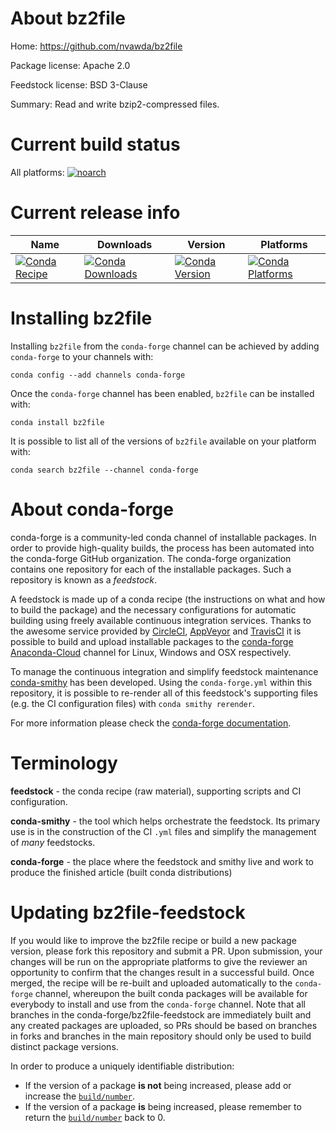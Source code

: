 About bz2file
=============

Home: https://github.com/nvawda/bz2file

Package license: Apache 2.0

Feedstock license: BSD 3-Clause

Summary: Read and write bzip2-compressed files.



Current build status
====================

All platforms:
[![noarch](https://img.shields.io/circleci/project/github/conda-forge/bz2file-feedstock/master.svg?label=noarch)](https://circleci.com/gh/conda-forge/bz2file-feedstock)

Current release info
====================

| Name | Downloads | Version | Platforms |
| --- | --- | --- | --- |
| [![Conda Recipe](https://img.shields.io/badge/recipe-bz2file-green.svg)](https://anaconda.org/conda-forge/bz2file) | [![Conda Downloads](https://img.shields.io/conda/dn/conda-forge/bz2file.svg)](https://anaconda.org/conda-forge/bz2file) | [![Conda Version](https://img.shields.io/conda/vn/conda-forge/bz2file.svg)](https://anaconda.org/conda-forge/bz2file) | [![Conda Platforms](https://img.shields.io/conda/pn/conda-forge/bz2file.svg)](https://anaconda.org/conda-forge/bz2file) |

Installing bz2file
==================

Installing `bz2file` from the `conda-forge` channel can be achieved by adding `conda-forge` to your channels with:

```
conda config --add channels conda-forge
```

Once the `conda-forge` channel has been enabled, `bz2file` can be installed with:

```
conda install bz2file
```

It is possible to list all of the versions of `bz2file` available on your platform with:

```
conda search bz2file --channel conda-forge
```


About conda-forge
=================

conda-forge is a community-led conda channel of installable packages.
In order to provide high-quality builds, the process has been automated into the
conda-forge GitHub organization. The conda-forge organization contains one repository
for each of the installable packages. Such a repository is known as a *feedstock*.

A feedstock is made up of a conda recipe (the instructions on what and how to build
the package) and the necessary configurations for automatic building using freely
available continuous integration services. Thanks to the awesome service provided by
[CircleCI](https://circleci.com/), [AppVeyor](https://www.appveyor.com/)
and [TravisCI](https://travis-ci.org/) it is possible to build and upload installable
packages to the [conda-forge](https://anaconda.org/conda-forge)
[Anaconda-Cloud](https://anaconda.org/) channel for Linux, Windows and OSX respectively.

To manage the continuous integration and simplify feedstock maintenance
[conda-smithy](https://github.com/conda-forge/conda-smithy) has been developed.
Using the ``conda-forge.yml`` within this repository, it is possible to re-render all of
this feedstock's supporting files (e.g. the CI configuration files) with ``conda smithy rerender``.

For more information please check the [conda-forge documentation](https://conda-forge.org/docs/).

Terminology
===========

**feedstock** - the conda recipe (raw material), supporting scripts and CI configuration.

**conda-smithy** - the tool which helps orchestrate the feedstock.
                   Its primary use is in the construction of the CI ``.yml`` files
                   and simplify the management of *many* feedstocks.

**conda-forge** - the place where the feedstock and smithy live and work to
                  produce the finished article (built conda distributions)


Updating bz2file-feedstock
==========================

If you would like to improve the bz2file recipe or build a new
package version, please fork this repository and submit a PR. Upon submission,
your changes will be run on the appropriate platforms to give the reviewer an
opportunity to confirm that the changes result in a successful build. Once
merged, the recipe will be re-built and uploaded automatically to the
`conda-forge` channel, whereupon the built conda packages will be available for
everybody to install and use from the `conda-forge` channel.
Note that all branches in the conda-forge/bz2file-feedstock are
immediately built and any created packages are uploaded, so PRs should be based
on branches in forks and branches in the main repository should only be used to
build distinct package versions.

In order to produce a uniquely identifiable distribution:
 * If the version of a package **is not** being increased, please add or increase
   the [``build/number``](https://conda.io/docs/user-guide/tasks/build-packages/define-metadata.html#build-number-and-string).
 * If the version of a package **is** being increased, please remember to return
   the [``build/number``](https://conda.io/docs/user-guide/tasks/build-packages/define-metadata.html#build-number-and-string)
   back to 0.

